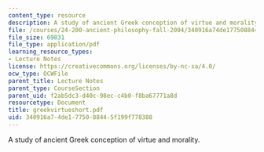 ```yaml
---
content_type: resource
description: A study of ancient Greek conception of virtue and morality.
file: /courses/24-200-ancient-philosophy-fall-2004/340916a74de1775088445f199f778388_greekvirtueshort.pdf
file_size: 69831
file_type: application/pdf
learning_resource_types:
- Lecture Notes
license: https://creativecommons.org/licenses/by-nc-sa/4.0/
ocw_type: OCWFile
parent_title: Lecture Notes
parent_type: CourseSection
parent_uid: f2ab5dc3-d40c-98ec-c4b0-f8ba67771a8d
resourcetype: Document
title: greekvirtueshort.pdf
uid: 340916a7-4de1-7750-8844-5f199f778388
---
```

A study of ancient Greek conception of virtue and morality.